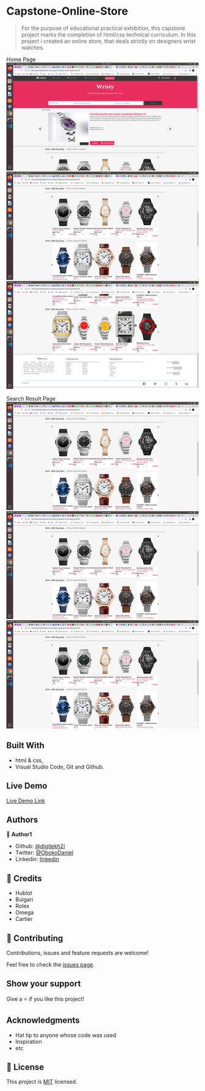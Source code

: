 # Capstone-Online-Store

> For the purpose of educational practical exhibition, this capstone project marks the completion of html/css technical curriculum. In this project i created an online store, that deals strictly on designers wrist watches. 

Home Page
![screenshot](./media/Screenshot1.png)
![screenshot](./media/Screenshot2.png)
![screenshot](./media/Screenshot3.png)

Search Result Page
![screenshot](./media/Screenshot2.png)
![screenshot](./media/Screenshot2.png)
![screenshot](./media/Screenshot2.png)



## Built With

- html & css,
- Visual Studio Code, Git and Github.

## Live Demo
[Live Demo Link](https://raw.githack.com/digitekh2i/apple-home-page/feature/index.html)

## Authors

👤 **Author1**

- Github: [@digitekh2i](https://https://github.com/digitekh2i)
- Twitter: [@ObokoDaniel](https://twitter.com/ObokoDaniel)
- Linkedin: [linkedin](http://linkedin.com/in/daniel-dikachi-1luvtek101)

## 🤝 Credits
- Hublot
- Bulgari
- Rolex
- Omega
- Cartier 

## 🤝 Contributing

Contributions, issues and feature requests are welcome!

Feel free to check the [issues page](issues/).

## Show your support

Give a ⭐️ if you like this project!

## Acknowledgments

- Hat tip to anyone whose code was used
- Inspiration
- etc

## 📝 License

This project is [MIT](lic.url) licensed.
